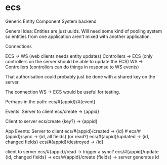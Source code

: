 ecs
===

Generic Entity Component System backend


General idea:
Entities are just uuids. Will need some kind of pooling system so entities from
one application aren't mixed with another application.

Connections

ECS -> WS (web clients needs entity updates)
Controllers -> ECS (only controllers on the server should be able to update the ECS)
WS -> Controllers (controllers can do things in response to WS events)

That authorisation could probably just be done with a shared key on the server.

The connection WS -> ECS would be useful for testing. 



Perhaps in the path:
ecs/#{appid}/#{event}

Events:
  Server to client
    ecs/create -> {appid}

  Client to server
    ecs/create {key?} -> {appid}

App Events:
  Server to client
    ecs/#{appid}/created -> {id}
    # ecs/#{appid}/sync -> {id, all fields} (or read?)
    ecs/#{appid}/updated -> {id, changed fields}
    ecs/#{appid}/destroyed -> {id}

  client to server
    ecs/#{appid}/read -> trigger a sync?
    ecs/#{appid}/update {id, changed fields} -> 
    ecs/#{appid}/create {fields} -> server generates id
